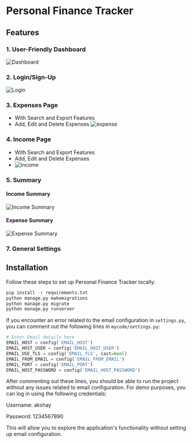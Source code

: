 # Personal Finance Tracker 

## Features
### 1. User-Friendly Dashboard
![Dashboard](https://github.com/Akshay-Jagiasi/FJ-BE-R2-Akshay-Jagiasi-TSEC/assets/121112225/31659cd9-ff09-4703-b522-23e42dee0e6f)
### 2. Login/Sign-Up
![Login ](https://github.com/Akshay-Jagiasi/FJ-BE-R2-Akshay-Jagiasi-TSEC/assets/121112225/d9c58627-6899-41c6-a1db-5f1e401dced5)
### 3. Expenses Page
- With Search and Export Features
- Add, Edit and Delete Expenses
![expense](https://github.com/Akshay-Jagiasi/FJ-BE-R2-Akshay-Jagiasi-TSEC/assets/121112225/e916a062-35f1-4feb-95db-7c86e0e611a6)
### 4. Income Page
- With Search and Export Features
- Add, Edit and Delete Expenses
- ![income](https://github.com/Akshay-Jagiasi/FJ-BE-R2-Akshay-Jagiasi-TSEC/assets/121112225/3f02c152-9d3d-4f07-8d8e-e0f80551f73d)
### 5. Summary
#### Income Summary
![Income Summary](https://github.com/Akshay-Jagiasi/FJ-BE-R2-Akshay-Jagiasi-TSEC/assets/121112225/46890e81-92e3-4b68-8d87-c8c3128a1e31)
#### Expense Summary
![Expense Summary](https://github.com/Akshay-Jagiasi/FJ-BE-R2-Akshay-Jagiasi-TSEC/assets/121112225/3c58e5d8-2b8e-4977-88c5-2533aaba1b51)

### 7. General Settings
## Installation
Follow these steps to set up Personal Finance Tracker locally:
```bash
pip install -r requirements.txt
python manage.py makemigrations
python manage.py migrate
python manage.py runserver
```
If you encounter an error related to the email configuration in `settings.py`, you can comment out the following lines in `mycode/settings.py`:
```python
# Enter Email details here
EMAIL_HOST = config('EMAIL_HOST')
EMAIL_HOST_USER = config('EMAIL_HOST_USER')
EMAIL_USE_TLS = config('EMAIL_TLS', cast=bool)
EMAIL_FROM_EMAIL = config('EMAIL_FROM_EMAIL')
EMAIL_PORT = config('EMAIL_PORT')
EMAIL_HOST_PASSWORD = config('EMAIL_HOST_PASSWORD')
```
After commenting out these lines, you should be able to run the project without any issues related to email configuration.
For demo purposes, you can log in using the following credentials:

Username: akshay

Password: 1234567890

This will allow you to explore the application's functionality without setting up email configuration.
